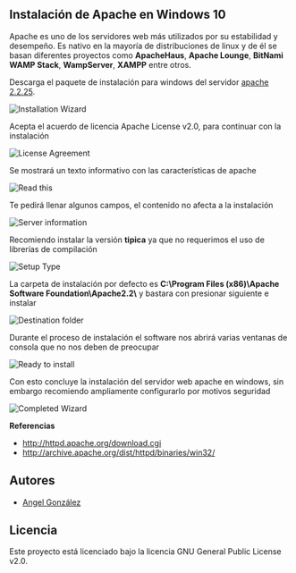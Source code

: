 ## Instalación de Apache en Windows 10

Apache es uno de los servidores web más utilizados por su estabilidad y desempeño. Es nativo en la mayoría de distribuciones de linux y de él se basan diferentes proyectos como **ApacheHaus**, **Apache Lounge**, **BitNami WAMP Stack**, **WampServer**, **XAMPP** entre otros.

Descarga el paquete de instalación para windows del servidor [apache 2.2.25](http://archive.apache.org/dist/httpd/binaries/win32/httpd-2.2.25-win32-x86-openssl-0.9.8y.msi).

![Installation Wizard](imagenes/0.png)

Acepta el acuerdo de licencia Apache License v2.0, para continuar con la instalación

![License Agreement](imagenes/1.png)

Se mostrará un texto informativo con las características de apache

![Read this](imagenes/2.png)

Te pedirá llenar algunos campos, el contenido no afecta a la instalación

![Server information](imagenes/3.png)

Recomiendo instalar la versión **tipica** ya que no requerimos el uso de librerías de compilación

![Setup Type](imagenes/4.png)

La carpeta de instalación por defecto es **C:\Program Files (x86)\Apache Software Foundation\Apache2.2\\** y bastara con presionar siguiente e instalar

![Destination folder](imagenes/5.png)

Durante el proceso de instalación el software nos abrirá varias ventanas de consola que no nos deben de preocupar

![Ready to install](imagenes/6.png)

Con esto concluye la instalación del servidor web apache en windows, sin embargo recomiendo ampliamente configurarlo por motivos seguridad

![Completed Wizard](imagenes/7.png)

**Referencias**
* http://httpd.apache.org/download.cgi
* http://archive.apache.org/dist/httpd/binaries/win32/

## Autores

* [Angel González](https://github.com/mgrc45)

## Licencia

Este proyecto está licenciado bajo la licencia GNU General Public License v2.0.
